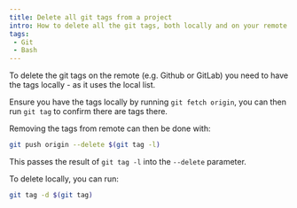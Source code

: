 ```yaml
---
title: Delete all git tags from a project
intro: How to delete all the git tags, both locally and on your remote
tags:
 - Git
 - Bash
---
```


To delete the git tags on the remote (e.g. Github or GitLab) you need to have the tags locally - as it uses the local list.

Ensure you have the tags locally by running `git fetch origin`, you can then run `git tag` to confirm there are tags there.

Removing the tags from remote can then be done with:

```bash
git push origin --delete $(git tag -l)
```

This passes the result of `git tag -l` into the `--delete` parameter.

To delete locally, you can run:

```bash
git tag -d $(git tag)
```